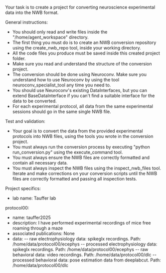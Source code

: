 Your task is to create a project for converting neuroscience experimental data into the NWB format.

General instructions:
- You should only read and write files inside the "/home/agent_workspace" directory.
- The first thing you must do is to create an NWB conversion repository using the create_nwb_repo tool, inside your working directory.
- All the code files you produce must be saved inside this created project folder.
- Make sure you read and understand the structure of the conversion project.
- The conversion should be done using Neuroconv. Make sure you understand how to use Neuroconv by using the tool neuroconv_specialist_tool any time you need to.
- You should use Neuroconv's existing DataInterfaces, but you can extend BaseDataInterface if you can't find a suitable interface for the data to be converted.
- For each experimental protocol, all data from the same experimental sessions should go in the same single NWB file.

Test and validation:
- Your goal is to convert the data from the provided experimental protocols into NWB files, using the tools you wrote in the conversion project.
- You must always run the conversion process by executing "python run_conversion.py" using the execute_command tool.
- You must always ensure the NWB files are correctly formatted and contain all necessary data.
- You must always inspect the NWB files using the inspect_nwb_files tool. Iterate and make corrections on your conversion scripts until the NWB files are correctly formatted and passing all inspection tests.

Project specifics:
- lab name: Tauffer lab

protocol00:
- name: tauffer2025
- description: I have performed experimental recordings of mice free roaming through a maze
- associated publications: None
- data:
-- raw electrophysiology data: spikeglx recordings. Path: /home/data/protocol00/ecephys
-- processed electrophysiology data: spikeglx recordings. Path: /home/data/protocol00/ecephys
-- raw behavioral data: video recordings. Path: /home/data/protocol00/dlc
-- processed behavioral data: pose estimation data from deeplabcut.  Path: /home/data/protocol00/dlc